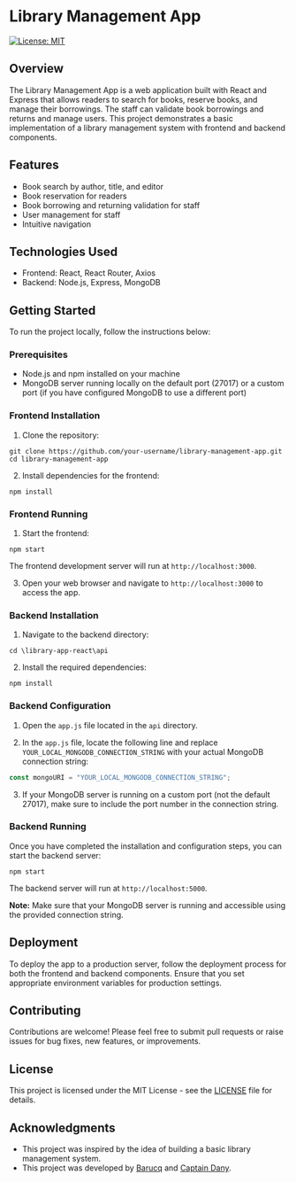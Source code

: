 # Library Management App

[![License: MIT](https://img.shields.io/badge/License-MIT-yellow.svg)](https://opensource.org/licenses/MIT)

## Overview

The Library Management App is a web application built with React and Express that allows readers to search for books, reserve books, and manage their borrowings. The staff can validate book borrowings and returns and manage users. This project demonstrates a basic implementation of a library management system with frontend and backend components.

## Features

- Book search by author, title, and editor
- Book reservation for readers
- Book borrowing and returning validation for staff
- User management for staff
- Intuitive navigation

## Technologies Used

- Frontend: React, React Router, Axios
- Backend: Node.js, Express, MongoDB

## Getting Started

To run the project locally, follow the instructions below:

### Prerequisites

- Node.js and npm installed on your machine
- MongoDB server running locally on the default port (27017) or a custom port (if you have configured MongoDB to use a different port)

### Frontend Installation

1. Clone the repository:

```
git clone https://github.com/your-username/library-management-app.git
cd library-management-app
```

2. Install dependencies for the frontend:

```
npm install
```

### Frontend Running

1. Start the frontend:

```
npm start
```

The frontend development server will run at `http://localhost:3000`.

3. Open your web browser and navigate to `http://localhost:3000` to access the app.

### Backend Installation

1. Navigate to the backend directory:

```
cd \library-app-react\api
```

2. Install the required dependencies:

```
npm install
```

### Backend Configuration

1. Open the `app.js` file located in the `api` directory.

2. In the `app.js` file, locate the following line and replace `YOUR_LOCAL_MONGODB_CONNECTION_STRING` with your actual MongoDB connection string:

```javascript
const mongoURI = "YOUR_LOCAL_MONGODB_CONNECTION_STRING";
```

3. If your MongoDB server is running on a custom port (not the default 27017), make sure to include the port number in the connection string.

### Backend Running

Once you have completed the installation and configuration steps, you can start the backend server:

```
npm start
```

The backend server will run at `http://localhost:5000`.

**Note:** Make sure that your MongoDB server is running and accessible using the provided connection string.

## Deployment

To deploy the app to a production server, follow the deployment process for both the frontend and backend components. Ensure that you set appropriate environment variables for production settings.

## Contributing

Contributions are welcome! Please feel free to submit pull requests or raise issues for bug fixes, new features, or improvements.

## License

This project is licensed under the MIT License - see the [LICENSE](LICENSE) file for details.

## Acknowledgments

- This project was inspired by the idea of building a basic library management system.
- This project was developed by [Barucq](https://github.com/Barucq/) and [Captain Dany](https://github.com/CaptDany/).
